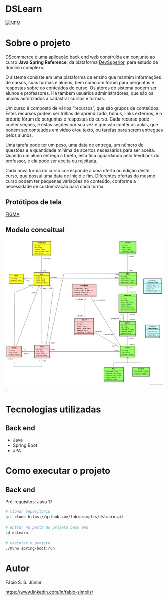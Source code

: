 # DSLearn 
[![NPM](https://img.shields.io/npm/l/react)](https://github.com/fabiosimplis/DEV-dscommerce-back-end/blob/main/LICENSE) 

# Sobre o projeto

DScommerce é uma aplicação back end web construída em conjunto ao curso **Java Spring Reference**, da plataforma [DevSuperior](https://devsuperior.com "Site da DevSuperior"), para estudo de domínio complexo.

O sistema consiste em uma plataforma de ensino que mantém informações de cursos, suas turmas e alunos, bem como um fórum para perguntas e respostas sobre os conteúdos do curso. Os atores do sistema podem ser alunos e professores. Há também usuários administradores, que são os únicos autorizados a cadastrar cursos e turmas.

Um curso é composto de vários “recursos”, que são grupos de conteúdos. Estes recursos podem ser trilhas de aprendizado, bônus, links externos, e o próprio fórum de perguntas e respostas do curso. Cada recurso pode conter seções, e estas seções por sua vez é que vão conter as aulas, que podem ser conteúdos em vídeo e/ou texto, ou tarefas para serem entregues pelos alunos.

Uma tarefa pode ter um peso, uma data de entrega, um número de questões e a quantidade mínima de acertos necessários para ser aceita. Quando um aluno entrega a tarefa, esta fica aguardando pelo feedback do professor, e ela pode ser aceita ou rejeitada.

Cada nova turma do curso corresponde a uma oferta ou edição deste curso, que possui uma data de início e fim. Diferentes ofertas do mesmo curso podem ter pequenas variações no conteúdo, conforme a necessidade de customização para cada turma.

## Protótipos de tela
[FIGMA](https://www.figma.com/design/p8Hawp1w5g0pCZ3h3ZsCUd/DSLearn-Bootcamp)

## Modelo conceitual
![Modelo Conceitual](https://github.com/fabiosimplis/dslearn/blob/main/assets/modelo-conceitual-com-forum.png).

# Tecnologias utilizadas
## Back end
- Java
- Spring Boot
- JPA

# Como executar o projeto

## Back end
Pré-requisitos: Java 17

```bash
# clonar repositório
git clone https://github.com/fabiosimplis/dslearn.git

# entrar na pasta do projeto back end
cd dslearn

# executar o projeto
./mvnw spring-boot:run
```

# Autor

Fábio S. S. Júnior

https://www.linkedin.com/in/fabio-simplis/
